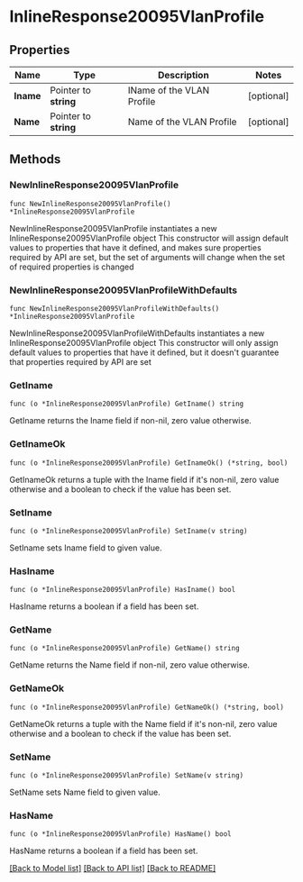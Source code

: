 # InlineResponse20095VlanProfile

## Properties

Name | Type | Description | Notes
------------ | ------------- | ------------- | -------------
**Iname** | Pointer to **string** | IName of the VLAN Profile | [optional] 
**Name** | Pointer to **string** | Name of the VLAN Profile | [optional] 

## Methods

### NewInlineResponse20095VlanProfile

`func NewInlineResponse20095VlanProfile() *InlineResponse20095VlanProfile`

NewInlineResponse20095VlanProfile instantiates a new InlineResponse20095VlanProfile object
This constructor will assign default values to properties that have it defined,
and makes sure properties required by API are set, but the set of arguments
will change when the set of required properties is changed

### NewInlineResponse20095VlanProfileWithDefaults

`func NewInlineResponse20095VlanProfileWithDefaults() *InlineResponse20095VlanProfile`

NewInlineResponse20095VlanProfileWithDefaults instantiates a new InlineResponse20095VlanProfile object
This constructor will only assign default values to properties that have it defined,
but it doesn't guarantee that properties required by API are set

### GetIname

`func (o *InlineResponse20095VlanProfile) GetIname() string`

GetIname returns the Iname field if non-nil, zero value otherwise.

### GetInameOk

`func (o *InlineResponse20095VlanProfile) GetInameOk() (*string, bool)`

GetInameOk returns a tuple with the Iname field if it's non-nil, zero value otherwise
and a boolean to check if the value has been set.

### SetIname

`func (o *InlineResponse20095VlanProfile) SetIname(v string)`

SetIname sets Iname field to given value.

### HasIname

`func (o *InlineResponse20095VlanProfile) HasIname() bool`

HasIname returns a boolean if a field has been set.

### GetName

`func (o *InlineResponse20095VlanProfile) GetName() string`

GetName returns the Name field if non-nil, zero value otherwise.

### GetNameOk

`func (o *InlineResponse20095VlanProfile) GetNameOk() (*string, bool)`

GetNameOk returns a tuple with the Name field if it's non-nil, zero value otherwise
and a boolean to check if the value has been set.

### SetName

`func (o *InlineResponse20095VlanProfile) SetName(v string)`

SetName sets Name field to given value.

### HasName

`func (o *InlineResponse20095VlanProfile) HasName() bool`

HasName returns a boolean if a field has been set.


[[Back to Model list]](../README.md#documentation-for-models) [[Back to API list]](../README.md#documentation-for-api-endpoints) [[Back to README]](../README.md)


